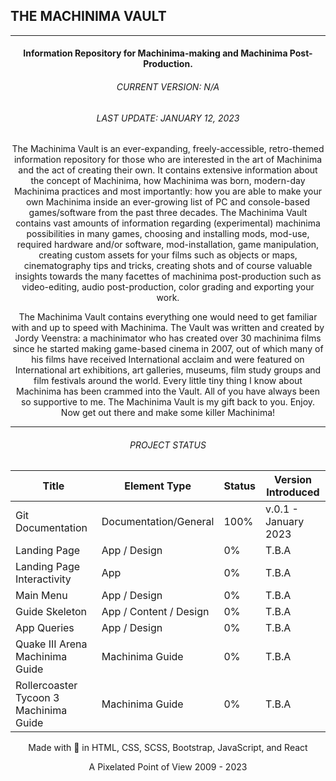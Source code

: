 <!-- <img src="/git-assets/temp_logo_machinima-vault.png" alt="Logo of the Machinima Vault"/> -->

## THE MACHINIMA VAULT

---

<h4 align="center">Information Repository for Machinima-making and Machinima Post-Production.</h4>

<h6 align="center">CURRENT VERSION: N/A</h6>
<h6 align="center">LAST UPDATE: JANUARY 12, 2023</h6>

<p align="center" width="60%">The Machinima Vault is an ever-expanding, freely-accessible, retro-themed information repository for those who are interested in the art of Machinima and the act of creating their own. It contains extensive information about the concept of Machinima, how Machinima was born, modern-day Machinima practices and most importantly: how you are able to make your own Machinima inside an ever-growing list of PC and console-based games/software from the past three decades. The Machinima Vault contains vast amounts of information regarding (experimental) machinima possibilities in many games, choosing and installing mods, mod-use, required hardware and/or software, mod-installation, game manipulation, creating custom assets for your films such as objects or maps, cinematography tips and tricks, creating shots and of course valuable insights towards the many facettes of machinima post-production such as video-editing, audio post-production, color grading and exporting your work.</p>
<p align="center" width="60%">The Machinima Vault contains everything one would need to get familiar with and up to speed with Machinima. The Vault was written and created by Jordy Veenstra: a machinimator who has created over 30 machinima films since he started making game-based cinema in 2007, out of which many of his films have received International acclaim and were featured on International art exhibitions, art galleries, museums, film study groups and film festivals around the world. Every little tiny thing I know about Machinima has been crammed into the Vault. All of you have always been so supportive to me. The Machinima Vault is my gift back to you. Enjoy. Now get out there and make some killer Machinima!</p>

---

<h6 align="center" color="#ffffff">PROJECT STATUS</h6>
<table align="center">
    <thead>
        <tr>
            <th>Title</th>
            <th>Element Type</th>
            <th>Status</th>
            <th>Version Introduced</th>
        </tr>
    </thead>
    <tbody>
        <tr>
            <td>Git Documentation</td>
            <td>Documentation/General</td>
            <td>100%</td>
            <td>v.0.1 - January 2023</td>
        </tr>
        <tr>
            <td>Landing Page</td>
            <td>App / Design</td>
            <td>0%</td>
            <td>T.B.A</td>
        </tr>
        <tr>
            <td>Landing Page Interactivity</td>
            <td>App</td>
            <td>0%</td>
            <td>T.B.A</td>
        </tr>
        <tr>
            <td>Main Menu</td>
            <td>App / Design</td>
            <td>0%</td>
            <td>T.B.A</td>
        </tr>
        <tr>
            <td>Guide Skeleton</td>
            <td>App / Content / Design</td>
            <td>0%</td>
            <td>T.B.A</td>
        </tr>
        <tr>
            <td>App Queries</td>
            <td>App / Design</td>
            <td>0%</td>
            <td>T.B.A</td>
        </tr>
        <tr>
            <td>Quake III Arena Machinima Guide</td>
            <td>Machinima Guide</td>
            <td>0%</td>
            <td>T.B.A</td>
        </tr>
        <tr>
            <td>Rollercoaster Tycoon 3 Machinima Guide</td>
            <td>Machinima Guide</td>
            <td>0%</td>
            <td>T.B.A</td>
        </tr>
    </tbody>
</table>

<p align="center">Made with &#128155; in HTML, CSS, SCSS, Bootstrap, JavaScript, and React</p>
<p align="center">A Pixelated Point of View 2009 - 2023</p>
